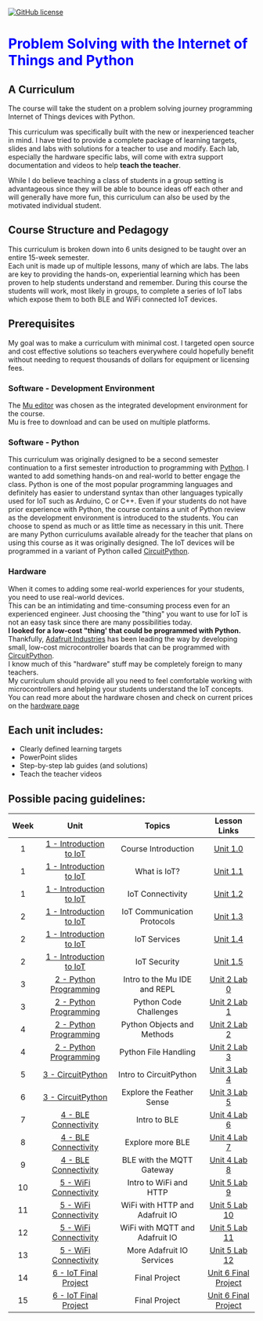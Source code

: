 
<!-- license image not correct......... -->
<!-- Readme intro file for IoT curriculum -->


[![GitHub license](https://img.shields.io/github/license/dburhanna/test)](LICENSE)


# <span style="color: blue;"> Problem Solving with the Internet of Things and Python</span>

## A Curriculum

The course will take the student on a problem solving journey programming Internet of Things devices with Python.  

This curriculum was specifically built with the new or inexperienced teacher in mind.  I have tried to provide a 
complete package of learning targets, slides and labs with solutions
for a teacher to use and modify.  Each lab, especially the hardware specific labs, will come with extra 
support documentation and videos to help **teach the teacher**.  

While I do believe teaching a class of students in a group setting is advantageous since they will be able to bounce 
ideas off each other and will generally have more fun, this curriculum can also be used by the motivated individual 
student.

## Course Structure and Pedagogy

This curriculum is broken down into 6 units designed to be taught over an entire 15-week semester.  
Each unit is made up of multiple lessons, many of which are labs. The labs are key to providing the hands-on, 
experiential learning which has been proven to help students understand and remember. During this course the students 
will work, most likely in groups, to complete a series of IoT labs which expose them to both BLE and WiFi connected
IoT devices.  

## Prerequisites 
My goal was to make a curriculum with minimal cost. I targeted open source and cost effective solutions so teachers 
everywhere could hopefully benefit without needing to request thousands of dollars for equipment or licensing fees.

### Software - Development Environment
The [Mu editor](https://codewith.mu/en/) was chosen as the integrated development environment for the course.  
Mu is free to download and can be used on multiple platforms.

### Software - Python
This curriculum was originally designed to be a second semester continuation to a first semester introduction to 
programming with [Python](https://www.python.org/).  I wanted to add something hands-on and real-world to better 
engage the class.  Python is one of the most popular programming languages and definitely has easier to understand 
syntax than other languages typically used for IoT such as Arduino, C or C++.  Even if your students do not have 
prior experience with Python, the course contains a unit of Python review as the development environment is introduced 
to the students.  You can choose to spend as much or as little time as necessary in this unit.  There are many Python 
curriculums available already for the teacher that plans on using this course as it was originally designed.
The IoT devices will be programmed in a variant of Python called [CircuitPython](https://www.circuitpython.org/).
### Hardware 

When it comes to adding some real-world experiences for your students, you need to use real-world devices.  
This can be an intimidating and time-consuming process even for an experienced engineer.  Just choosing the 
"thing" you want to use for IoT is not an easy task since there are many possibilities today.  
**I looked for a low-cost "thing' that could be programmed with Python.** 
Thankfully, [Adafruit Industries](https://www.adafruit.com/) has been leading the way by developing small, 
low-cost microcontroller boards that can be programmed with [CircuitPython](https://circuitpython.org/).  
I know much of this "hardware" stuff may be completely foreign to many teachers.  
My curriculum should provide all you need to feel comfortable working with microcontrollers and helping your 
students understand the IoT concepts.  You can read more about the hardware chosen and check on 
current prices on the [hardware page](./hardware.md)

## Each unit includes:

- Clearly defined learning targets
- PowerPoint slides
- Step-by-step lab guides (and solutions) 
- Teach the teacher videos


## Possible pacing guidelines:

| Week |                 Unit                 |             Topics             |                 Lesson Links                  |
|:----:|:------------------------------------:|:------------------------------:|:---------------------------------------------:|
|  1   | [1 - Introduction to IoT](./1-Unit1) |      Course Introduction       |    [Unit 1.0](./1-Unit1/Unit1.0/README.md)    |
|  1   | [1 - Introduction to IoT](./1-Unit1) |          What is IoT?          |    [Unit 1.1](./1-Unit1/Unit1.1/README.md)    |
|  1   | [1 - Introduction to IoT](./1-Unit1) |        IoT Connectivity        |    [Unit 1.2](./1-Unit1/Unit1.2/README.md)    |
|  2   | [1 - Introduction to IoT](./1-Unit1) |  IoT Communication Protocols   |    [Unit 1.3](./1-Unit1/Unit1.3/README.md)    |
|  2   | [1 - Introduction to IoT](./1-Unit1) |          IoT Services          |    [Unit 1.4](./1-Unit1/Unit1.4/README.md)    |
|  2   | [1 - Introduction to IoT](./1-Unit1) |          IoT Security          |    [Unit 1.5](./1-Unit1/Unit1.5/README.md)    |
|  3   | [2 - Python Programming](./2-Unit2)  |  Intro to the Mu IDE and REPL  |  [Unit 2 Lab 0](./2-Unit2/Unit2L0/README.md)  |
|  3   | [2 - Python Programming](./2-Unit2)  |     Python Code Challenges     |  [Unit 2 Lab 1](./2-Unit2/Unit2L1/README.md)  |
|  4   | [2 - Python Programming](./2-Unit2)  |   Python Objects and Methods   |  [Unit 2 Lab 2](./2-Unit2/Unit2L2/README.md)  |
|  4   | [2 - Python Programming](./2-Unit2)  |      Python File Handling      |  [Unit 2 Lab 3](./2-Unit2/Unit2L3/README.md)  |
|  5   |    [3 - CircuitPython](./3-Unit3)    |     Intro to CircuitPython     |  [Unit 3 Lab 4](./3-Unit3/Unit3L4/README.md)  |
|  6   |    [3 - CircuitPython](./3-Unit3)    |   Explore the Feather Sense    |  [Unit 3 Lab 5](./3-Unit3/Unit3L5/README.md)  |
|  7   |  [4 - BLE Connectivity](./4-Unit4)   |          Intro to BLE          |  [Unit 4 Lab 6](./4-Unit4/Unit4L6/README.md)  |
|  8   |  [4 - BLE Connectivity](./4-Unit4)   |        Explore more BLE        |  [Unit 4 Lab 7](./4-Unit4/Unit4L7/README.md)  |
|  9   |  [4 - BLE Connectivity](./4-Unit4)   |   BLE with the MQTT Gateway    |  [Unit 4 Lab 8](./4-Unit4/Unit4L8/README.md)  |
|  10  |  [5 - WiFi Connectivity](./5-Unit5)  |     Intro to WiFi and HTTP     |  [Unit 5 Lab 9](./5-Unit5/Unit5L9/README.md)  |
|  11  |  [5 - WiFi Connectivity](./5-Unit5)  | WiFi with HTTP and Adafruit IO | [Unit 5 Lab 10](./5-Unit5/Unit5L10/README.md) |
|  12  |  [5 - WiFi Connectivity](./5-Unit5)  | WiFi with MQTT and Adafruit IO | [Unit 5 Lab 11](./5-Unit5/Unit5L11/README.md) |
|  13  |  [5 - WiFi Connectivity](./5-Unit5)  |   More Adafruit IO Services    | [Unit 5 Lab 12](./5-Unit5/Unit5L12/README.md) |
|  14  |  [6 - IoT Final Project](./6-Unit6)  |         Final Project          |  [Unit 6 Final Project](./6-Unit6/README.md)  |
|  15  |  [6 - IoT Final Project](./6-Unit6)  |         Final Project          |  [Unit 6 Final Project](./6-Unit6/README.md)  |

